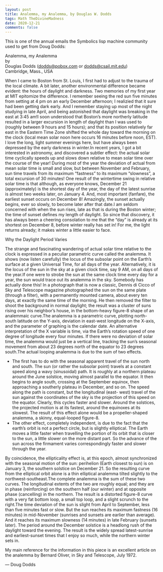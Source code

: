 ```yaml
---
layout: post
title: Analemma, my Analemma, by Douglas W. Dodds
tags: Math TheDivineMadness
date: 2020-12-21
comments: false
---
```


This is one of the annual emails the Symbolics lisp machine community used to get from
Doug Dodds:  

Analemma, my Analemma  
by  
Douglas Dodds ([<dodds@pobox.com>](mailto:dodds@pobox.com) or [<dodds@csail.mit.edu>](mailto:dodds@csail.mit.edu))  
Cambridge, Mass., USA  

When I came to Boston from St. Louis, I first had to adjust to the trauma of the local
climate.  A bit later, another environmental difference became evident: the hours of
daylight and darkness.  Two memories of my first year at MIT epitomize the difference.  I
remember seeing the red sun five minutes from setting at 4 pm on an early December
afternoon; I realizied that it sure had been getting dark early.  And I remember staying
up most of the night studying in late April, and being astonished that daylight was
breaking in the east at 3:45 am!I soon understood that Boston’s more northerly latitude
resulted in a larger excursion in length of daylight than I was used to (roughly between 9
hours and 15 hours); and that its position relatively far east in the Eastern Time Zone
shifted the whole day toward the morning on the clock (local mean solar noon here occurs
16 minutes before noon, EST).  I love the long, light summer evenings here, but have
always been depressed by the early darkness in winter.In recent years, I got a bit
interested in astronomy, and discovered a subtler effect: the actual solar time cyclically
speeds up and slows down relative to mean solar time over the course of the year!  During
most of the year the deviation of actual from mean solar time is small and slow, but
between November and February, sun time travels from its maximum “fastness” to its maximum
“slowness”, a total excursion of 30 minutes!  One result of the wintertime swing in relative
solar time is that although, as everyone knows, December 21 (approximately) is the
shortest day of the year, the day of the latest sunrise is almost two weeks later, on
January 4.  And, most important (fanfare), the earliest sunset occurs on December 8!
Amazingly, the sunset actually begins, ever so slowly, to become later after that date.I
am seldom concerned with when the sun rises, late as that is during the Boston winter; the
time of sunset defines my length of daylight.  So since that discovery, it has always been
a cheering consolation to me that the “day” is already at its shortest on December 8,
before winter really has set in!  For me, the light returns already; it makes winter a
little easier to face.  

Why the Daylight Period Varies  

The strange and fascinating wandering of actual solar time relative to the clock is
expressed in a peculiar parametric curve called the analemma.  It shows (now listen
carefully) the locus of the subsolar point on the Earth’s surface at a given Universal
Time, for all days of the year.  Alternatively, it is the locus of the sun in the sky at a
given clock time, say 9 AM, on all days of the year.If one were to strobe the sun at the
same clock time every day for a year, the sun would trace out its analemma in the sky.
Somebody has actually done this!  In a photograph that is now a classic, Dennis di Cicco
of Sky and Telescope magazine photographed the sun on the same plate (through a filter),
with a permanently mounted camera, about every ten days, at exactly the same time of the
morning.  He then removed the filter to shoot the background in normal daylight; the
result was a cluster of suns rising over his neighbor’s house, in the bottom-heavy
figure-8 shape of an analemmaic curve.The analemma is a parametric curve, plotting
north-south latitude on the Y-axis, deviation in east-west longitude on the X-axis, and
the parameter of graphing is the calendar date.  An alternative interpretation of the X
variable is time, via the Earth’s rotation speed of one degree of longitude every four
minutes.  If there were no deviation of solar time, the analemma would just be a vertical
line, tracking the sun’s seasonal movement from about 23 degrees north of the equator to
23 degrees south.The actual looping analemma is due to the sum of two effects.  
- The first has to do with the seasonal apparent travel of the sun north and south.  The
  sun (or rather the subsolar point) travels at a constant speed along a wavy (sinusoidal)
  path.  It is roughly at a northern plateau around the June solstice, moving almost
  parallel to the equator.  It then begins to angle south, crossing at the September
  equinox, then approaching a southerly plateau in December, and so on. The speed along
  the path is constant, but the longitudinal (east- west) travel of the sun against the
  coordinates of the sky is the projection of this speed on the equator.  Clearly, this
  cycles faster and slower.  Around the solstices, the projected motion is at its fastest,
  around the equinoxes at its slowest.  The result of this effect alone would be a
  propeller-shaped analemma, a skinny, equal-looped figure-8.  
- The other effect, completely independent, is due to the fact that the earth’s orbit is
  not a perfect circle, but is slightly elliptical.  The Earth moves a little faster when
  travelling the portion of its orbit that is closer to the sun, a little slower on the
  more distant part.  So the advance of the sun across the firmament varies
  correspondingly faster and slower through the year.  

By coincidence, the ellipticality effect is, at this epoch, almost synchronized with the
seasonal motion of the sun: perihelion (Earth closest to sun) is on January 3, the
southern solstice on December 21.  So the resulting curve from the elliptical orbit alone
is a thin elliptical analemma tilted slightly to the northwest-southeast.The complete
analemma is the sum of these two curves.  The longitudinal extents of the two are roughly
equal; and they are in phase (reinforcing) on the southern half (our winter) and at
opposite phase (cancelling) in the northern.  The result is a distorted figure-8 curve
with a very fat bottom loop, a small top loop, and a slight scrunch to the right.The time
deviation of the sun is slight from April to September, less than five minutes fast or
slow.  But the sun reaches its maximum fastness (16 minutes) in mid-November (sunrises and
sunsets are earlier than average).  And it reaches its maximum slowness (14 minutes) in
late February (sunsets later).  The period around the December solstice is a headlong rush
of the daylight toward the evening.  The result is the widely spread latest-sunrise and
earliest-sunset times that I enjoy so much, while the northern winter sets in.  

My main reference for the information in this piece is an excellent article on the
analemma by Bernard Oliver, in Sky and Telescope, July 1972.  

&mdash; Doug Dodds  
